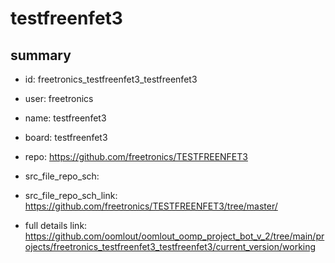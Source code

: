 # testfreenfet3
 
## summary 
* id: freetronics_testfreenfet3_testfreenfet3
* user: freetronics
* name: testfreenfet3
* board: testfreenfet3
* repo: https://github.com/freetronics/TESTFREENFET3



* src_file_repo_sch: 
* src_file_repo_sch_link: https://github.com/freetronics/TESTFREENFET3/tree/master/
* full details link: https://github.com/oomlout/oomlout_oomp_project_bot_v_2/tree/main/projects/freetronics_testfreenfet3_testfreenfet3/current_version/working  








